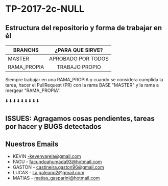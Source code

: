 # TP-2017-2c-NULL
## Estructura del repositorio y forma de trabajar en él

| BRANCHS       | ¿PARA QUE SIRVE?|
| ------------- |:-------------:|
| MASTER      | APROBADO POR TODOS |
| RAMA_PROPIA | TRABAJO PROPIO|

Siempre trabajar en una RAMA_PROPIA y cuando se considera cumplida la tarea, hacer el PullRequest (PR) con la rama BASE "MASTER" y la rama a mergear "RAMA_PROPIA".

:arrow_down:   :arrow_down:   :arrow_down:    :arrow_down:   :arrow_down:   :arrow_down:   :arrow_down:   :arrow_down:   :arrow_down:

## ISSUES: Agragamos cosas pendientes, tareas por hacer y BUGS detectados

## Nuestros Emails

* KEVIN -kevenvarela@gmail.com
* FACU - facundoahumada93@hotmail.com
* GASTÓN - castineira.gaston96@gmail.com
* LUCAS - l.a.galeano2@gmail.com
* MATIAS - matias_gasparini@hotmail.com
